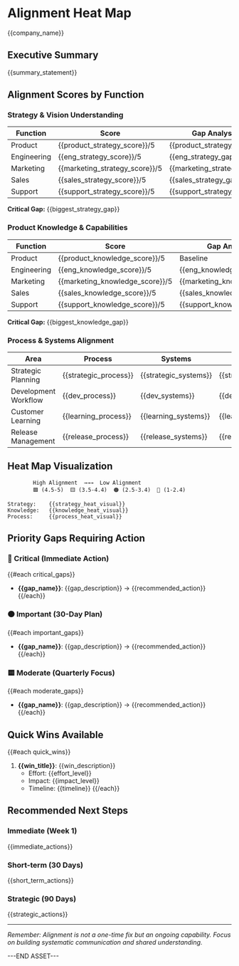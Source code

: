 # Alignment Heat Map
{{company_name}}

## Executive Summary
{{summary_statement}}

## Alignment Scores by Function

### Strategy & Vision Understanding
| Function | Score | Gap Analysis |
|----------|-------|--------------|
| Product | {{product_strategy_score}}/5 | {{product_strategy_gap}} |
| Engineering | {{eng_strategy_score}}/5 | {{eng_strategy_gap}} |
| Marketing | {{marketing_strategy_score}}/5 | {{marketing_strategy_gap}} |
| Sales | {{sales_strategy_score}}/5 | {{sales_strategy_gap}} |
| Support | {{support_strategy_score}}/5 | {{support_strategy_gap}} |

**Critical Gap:** {{biggest_strategy_gap}}

### Product Knowledge & Capabilities
| Function | Score | Gap Analysis |
|----------|-------|--------------|
| Product | {{product_knowledge_score}}/5 | Baseline |
| Engineering | {{eng_knowledge_score}}/5 | {{eng_knowledge_gap}} |
| Marketing | {{marketing_knowledge_score}}/5 | {{marketing_knowledge_gap}} |
| Sales | {{sales_knowledge_score}}/5 | {{sales_knowledge_gap}} |
| Support | {{support_knowledge_score}}/5 | {{support_knowledge_gap}} |

**Critical Gap:** {{biggest_knowledge_gap}}

### Process & Systems Alignment
| Area | Process | Systems | Alignment |
|------|---------|---------|-----------|
| Strategic Planning | {{strategic_process}} | {{strategic_systems}} | {{strategic_alignment}} |
| Development Workflow | {{dev_process}} | {{dev_systems}} | {{dev_alignment}} |
| Customer Learning | {{learning_process}} | {{learning_systems}} | {{learning_alignment}} |
| Release Management | {{release_process}} | {{release_systems}} | {{release_alignment}} |

## Heat Map Visualization
```
        High Alignment  →→→  Low Alignment
        🟩 (4.5-5)  🟨 (3.5-4.4)  🟠 (2.5-3.4)  🔴 (1-2.4)

Strategy:    {{strategy_heat_visual}}
Knowledge:   {{knowledge_heat_visual}}
Process:     {{process_heat_visual}}
```

## Priority Gaps Requiring Action

### 🔴 Critical (Immediate Action)
{{#each critical_gaps}}
- **{{gap_name}}**: {{gap_description}} → {{recommended_action}}
{{/each}}

### 🟠 Important (30-Day Plan)
{{#each important_gaps}}
- **{{gap_name}}**: {{gap_description}} → {{recommended_action}}
{{/each}}

### 🟨 Moderate (Quarterly Focus)
{{#each moderate_gaps}}
- **{{gap_name}}**: {{gap_description}} → {{recommended_action}}
{{/each}}

## Quick Wins Available
{{#each quick_wins}}
1. **{{win_title}}**: {{win_description}}
   - Effort: {{effort_level}}
   - Impact: {{impact_level}}
   - Timeline: {{timeline}}
{{/each}}

## Recommended Next Steps

### Immediate (Week 1)
{{immediate_actions}}

### Short-term (30 Days)
{{short_term_actions}}

### Strategic (90 Days)
{{strategic_actions}}

---

*Remember: Alignment is not a one-time fix but an ongoing capability. Focus on building systematic communication and shared understanding.*

---END ASSET---